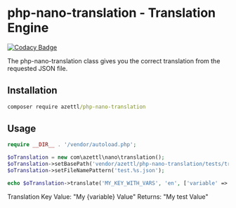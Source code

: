 # php-nano-translation - Translation Engine

[![Codacy Badge](https://api.codacy.com/project/badge/Grade/95fe44713833430bb751f807488c0513)](https://www.codacy.com/app/azettl/php-nano-translation?utm_source=github.com&utm_medium=referral&utm_content=azettl/php-nano-translation&utm_campaign=badger)

The php-nano-translation class gives you the correct translation from the requested JSON file.

## Installation

```cmd
composer require azettl/php-nano-translation
```

## Usage

```php
require __DIR__ . '/vendor/autoload.php';

$oTranslation = new com\azettl\nano\translation();
$oTranslation->setBasePath('vendor/azettl/php-nano-translation/tests/translations/');
$oTranslation->setFileNamePattern('test.%s.json');

echo $oTranslation->translate('MY_KEY_WITH_VARS', 'en', ['variable' => 'test']);
```

Translation Key Value: "My {variable} Value" Returns: "My test Value"